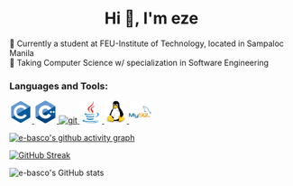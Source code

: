 <h1 align="center">Hi 👋, I'm eze</h1>

🍪 Currently a student at FEU-Institute of Technology, located in Sampaloc Manila<br/>
🍪 Taking Computer Science w/ specialization in Software Engineering <br/>

<h3 align="left">Languages and Tools:</h3>
<p align="left"> <a href="https://www.cprogramming.com/" target="_blank" rel="noreferrer"> <img src="https://raw.githubusercontent.com/devicons/devicon/master/icons/c/c-original.svg" alt="c" width="40" height="40"/> </a> <a href="https://www.w3schools.com/cpp/" target="_blank" rel="noreferrer"> <img src="https://raw.githubusercontent.com/devicons/devicon/master/icons/cplusplus/cplusplus-original.svg" alt="cplusplus" width="40" height="40"/> </a> <a href="https://git-scm.com/" target="_blank" rel="noreferrer"> <img src="https://www.vectorlogo.zone/logos/git-scm/git-scm-icon.svg" alt="git" width="40" height="40"/> </a> <a href="https://www.java.com" target="_blank" rel="noreferrer"> <img src="https://raw.githubusercontent.com/devicons/devicon/master/icons/java/java-original.svg" alt="java" width="40" height="40"/> </a> <a href="https://www.linux.org/" target="_blank" rel="noreferrer"> <img src="https://raw.githubusercontent.com/devicons/devicon/master/icons/linux/linux-original.svg" alt="linux" width="40" height="40"/> </a> <a href="https://www.mysql.com/" target="_blank" rel="noreferrer"> <img src="https://raw.githubusercontent.com/devicons/devicon/master/icons/mysql/mysql-original-wordmark.svg" alt="mysql" width="40" height="40"/> </a> </p>

[![e-basco's github activity graph](https://github-readme-activity-graph.vercel.app/graph?username=e-basco&theme=merko)](https://github.com/ashutosh00710/github-readme-activity-graph)

[![GitHub Streak](https://streak-stats.demolab.com/?user=e-basco&theme=merko)](https://git.io/streak-stats)

![e-basco's GitHub stats](https://github-readme-stats.vercel.app/api?username=e-basco&theme=merko&show_icons=true)

